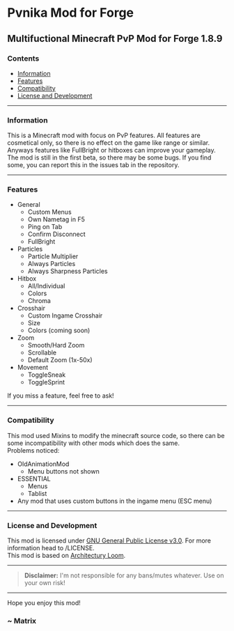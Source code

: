 # Pvnika Mod for Forge

## Multifuctional Minecraft PvP Mod for Forge 1.8.9

### Contents

- [Information](#information)
- [Features](#features)
- [Compatibility](#compatibility)
- [License and Development](#license-and-development)

---

### Information
This is a Minecraft mod with focus on PvP features. All features are cosmetical only, so there is no effect on the game like range or similar. Anyways features like FullBright or hitboxes can improve your gameplay.\
The mod is still in the first beta, so there may be some bugs. If you find some, you can report this in the issues tab in the repository.

---

### Features

- General
  - Custom Menus
  - Own Nametag in F5
  - Ping on Tab
  - Confirm Disconnect
  - FullBright
- Particles
  - Particle Multiplier
  - Always Particles
  - Always Sharpness Particles
- Hitbox
  - All/Individual
  - Colors
  - Chroma
- Crosshair
  - Custom Ingame Crosshair
  - Size
  - Colors (coming soon)
- Zoom
  - Smooth/Hard Zoom
  - Scrollable
  - Default Zoom (1x-50x)
- Movement
  - ToggleSneak
  - ToggleSprint

If you miss a feature, feel free to ask!

---

### Compatibility
This mod used Mixins to modify the minecraft source code, so there can be some incompatibility with other mods which does the same.\
Problems noticed:
- OldAnimationMod
  - Menu buttons not shown
- ESSENTIAL
  - Menus
  - Tablist
- Any mod that uses custom buttons in the ingame menu (ESC menu)

---

### License and Development
This mod is licensed under [GNU General Public License v3.0](https://www.gnu.org/licenses/gpl-3.0.en.html). For more information head to /LICENSE.\
This mod is based on [Architectury Loom](https://github.com/romangraef/Forge1.8.9Template).

---

> **Disclaimer:** I'm not responsible for any bans/mutes whatever. Use on your own risk!

---

Hope you enjoy this mod!

### ~ Matrix